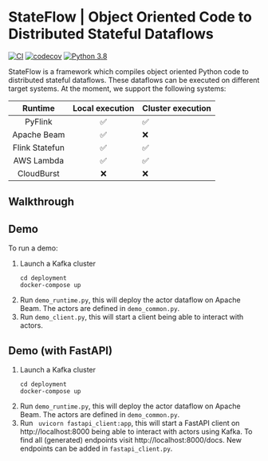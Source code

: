 # StateFlow | Object Oriented Code to Distributed Stateful Dataflows
[![CI](https://github.com/wzorgdrager/stateful_dataflows/actions/workflows/python-app.yml/badge.svg)](https://github.com/wzorgdrager/stateful_dataflows/actions/workflows/python-app.yml)
[![codecov](https://codecov.io/gh/delftdata/stateflow/branch/main/graph/badge.svg?token=AUL4CXQQJX)](https://codecov.io/gh/delftdata/stateflow)
[![Python 3.8](https://img.shields.io/badge/python-3.8-blue.svg)](https://www.python.org/downloads/release/python-380/)

StateFlow is a framework which compiles object oriented Python code to distributed stateful dataflows. These dataflows 
can be executed on different target systems. At the moment, we support the following systems:

|   **Runtime**  | **Local execution** | **Cluster execution** |
|:--------------:|:-------------------:|-----------------------|
|     PyFlink    |  :white_check_mark: |   :white_check_mark:  |
|   Apache Beam  |  :white_check_mark: |          :x:          |
| Flink Statefun |  :white_check_mark: |   :white_check_mark:  |
|   AWS Lambda   |  :white_check_mark: |   :white_check_mark:  |
|   CloudBurst   |         :x:         |          :x:          |

## Walkthrough


## Demo
To run a demo:
1. Launch a Kafka cluster  
   ```
   cd deployment
   docker-compose up
   ```
2. Run `demo_runtime.py`, this will deploy the actor dataflow on Apache Beam. The actors are defined in `demo_common.py`.
3. Run `demo_client.py`, this will start a client being able to interact with actors.

## Demo (with FastAPI)
1. Launch a Kafka cluster  
   ```
   cd deployment
   docker-compose up
   ```
2. Run `demo_runtime.py`, this will deploy the actor dataflow on Apache Beam. The actors are defined in `demo_common.py`.
3. Run ` uvicorn fastapi_client:app`, this will start a FastAPI client on http://localhost:8000 
   being able to interact with actors using Kafka. To find all (generated) endpoints visit http://localhost:8000/docs.
   New endpoints can be added in `fastapi_client.py`.
